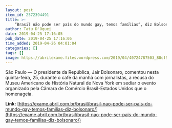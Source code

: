 ```yaml
---
layout: post
item_id: 2572394491
title: >-
    “Brasil não pode ser país do mundo gay, temos famílias”, diz Bolsonaro
author: Tatu D'Oquei
date: 2019-04-25 17:16:05
pub_date: 2019-04-25 17:16:05
time_added: 2019-04-26 04:01:04
categories: []
tags: []
image: https://abrilexame.files.wordpress.com/2019/04/40724787503_88cf5c0eb3_o.jpg?quality=70&strip=info&w=680&h=453&crop=1
---
```


São Paulo — O presidente da República, Jair Bolsonaro, comentou nesta quinta-feira, 25, durante o café da manhã com jornalistas, a recusa do Museu Americano de História Natural de Nova York em sediar o evento organizado pela Câmara de Comércio Brasil-Estados Unidos que o homenageia.

**Link:** [https://exame.abril.com.br/brasil/brasil-nao-pode-ser-pais-do-mundo-gay-temos-familias-diz-bolsonaro/](https://exame.abril.com.br/brasil/brasil-nao-pode-ser-pais-do-mundo-gay-temos-familias-diz-bolsonaro/)

